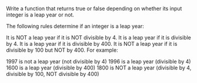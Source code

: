Write a function that returns true or false depending on whether its input integer is a leap year or not.

The following rules determine if an integer is a leap year:

It is NOT a leap year if it is NOT divisible by 4.
It is a leap year if it is divisible by 4.
It is a leap year if it is divisible by 400.
It is NOT a leap year if it is divisible by 100 but NOT by 400.
For example:

1997 is not a leap year (not divisible by 4)
1996 is a leap year (divisible by 4)
1600 is a leap year (divisible by 400)
1800 is NOT a leap year (divisible by 4, divisible by 100, NOT divisible by 400)